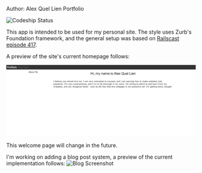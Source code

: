 Author: Alex Quel Lien
Portfolio

![Codeship Status](https://www.codeship.io/projects/0d23fde0-b931-0131-2051-6e04503967cb/status)

This app is intended to be used for my personal site.
The style uses Zurb's Foundation framework, and the general setup was based on [Railscast episode 417](http://railscasts.com/episodes/417-foundation?view=asciicast).

A preview of the site's current homepage follows:

![Homepage Screenshot](https://github.com/aqlien/portfolio/blob/zurb/app/assets/images/readme/homepage_screenshot.png)

This welcome page will change in the future.

I'm working on adding a blog post system, a preview of the current implementation follows:
![Blog Screenshot](https://github.com/aqlien/portfolio/tree/zurb/app/assets/images/readme/blog_screenshot.png)

